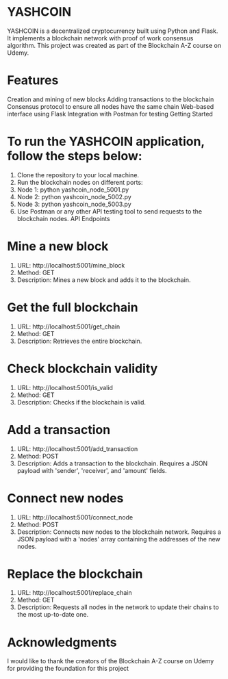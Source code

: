 # YASHCOIN

YASHCOIN is a decentralized cryptocurrency built using Python and Flask. It implements a blockchain network with proof of work consensus algorithm. This project was created as part of the Blockchain A-Z course on Udemy.

# Features

Creation and mining of new blocks
Adding transactions to the blockchain
Consensus protocol to ensure all nodes have the same chain
Web-based interface using Flask
Integration with Postman for testing
Getting Started

# To run the YASHCOIN application, follow the steps below:

1. Clone the repository to your local machine.
2. Run the blockchain nodes on different ports:
1. Node 1: python yashcoin_node_5001.py
2. Node 2: python yashcoin_node_5002.py
3. Node 3: python yashcoin_node_5003.py
4. Use Postman or any other API testing tool to send requests to the blockchain nodes.
API Endpoints

# Mine a new block
1. URL: http://localhost:5001/mine_block
2. Method: GET
3. Description: Mines a new block and adds it to the blockchain.

# Get the full blockchain
1. URL: http://localhost:5001/get_chain
2. Method: GET
3. Description: Retrieves the entire blockchain.

# Check blockchain validity
1. URL: http://localhost:5001/is_valid
2. Method: GET
3. Description: Checks if the blockchain is valid.

# Add a transaction
1. URL: http://localhost:5001/add_transaction
2. Method: POST
3. Description: Adds a transaction to the blockchain. Requires a JSON payload with 'sender', 'receiver', and 'amount' fields.


# Connect new nodes
1. URL: http://localhost:5001/connect_node
2. Method: POST
3. Description: Connects new nodes to the blockchain network. Requires a JSON payload with a 'nodes' array containing the addresses of the new nodes.

# Replace the blockchain
1. URL: http://localhost:5001/replace_chain
2. Method: GET
3. Description: Requests all nodes in the network to update their chains to the most up-to-date one.

# Acknowledgments

I would like to thank the creators of the Blockchain A-Z course on Udemy for providing the foundation for this project
